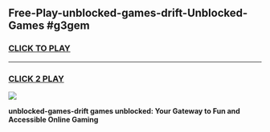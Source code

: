 
## Free-Play-unblocked-games-drift-Unblocked-Games #g3gem
<h3>
<a href="https://news.freeplayer.one?title=unblocked-games-drift&ref=8M">CLICK TO PLAY</a></h3>
<hr>

<h3>
<a href="https://news.freeplayer.one?title=unblocked-games-drift&ref=8M">CLICK 2 PLAY</a>
  
</h3>

<a href="https://news.freeplayer.one?title=unblocked-games-drift&ref=8M"><img src="https://clearcache.store/games.png"></a>


**unblocked-games-drift games unblocked: Your Gateway to Fun and Accessible Online Gaming**
